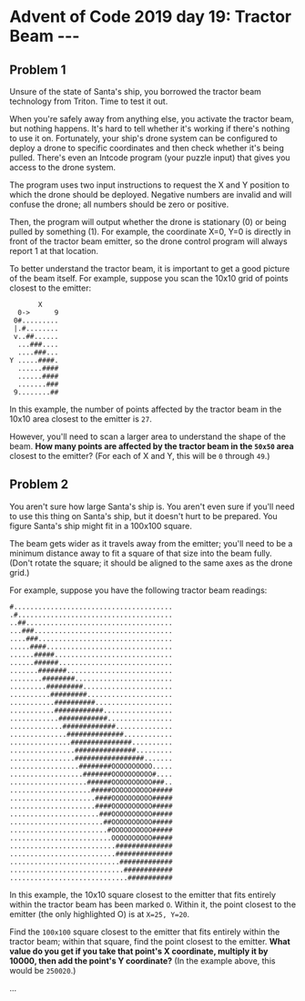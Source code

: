 # Advent of Code 2019 day 19: Tractor Beam ---

## Problem 1

Unsure of the state of Santa's ship, you borrowed the tractor beam technology from Triton. Time to test it out.

When you're safely away from anything else, you activate the tractor beam, but nothing happens. It's hard to tell whether it's working if there's nothing to use it on. Fortunately, your ship's drone system can be configured to deploy a drone to specific coordinates and then check whether it's being pulled. There's even an Intcode program (your puzzle input) that gives you access to the drone system.

The program uses two input instructions to request the X and Y position to which the drone should be deployed. Negative numbers are invalid and will confuse the drone; all numbers should be zero or positive.

Then, the program will output whether the drone is stationary (0) or being pulled by something (1). For example, the coordinate X=0, Y=0 is directly in front of the tractor beam emitter, so the drone control program will always report 1 at that location.

To better understand the tractor beam, it is important to get a good picture of the beam itself. For example, suppose you scan the 10x10 grid of points closest to the emitter:

```
       X
  0->      9
 0#.........
 |.#........
 v..##......
  ...###....
  ....###...
Y .....####.
  ......####
  ......####
  .......###
 9........##
```

In this example, the number of points affected by the tractor beam in the 10x10 area closest to the emitter is `27`.

However, you'll need to scan a larger area to understand the shape of the beam. **How many points are affected by the tractor beam in the `50x50` area** closest to the emitter? (For each of X and Y, this will be `0` through `49`.)

## Problem 2

You aren't sure how large Santa's ship is. You aren't even sure if you'll need to use this thing on Santa's ship, but it doesn't hurt to be prepared. You figure Santa's ship might fit in a 100x100 square.

The beam gets wider as it travels away from the emitter; you'll need to be a minimum distance away to fit a square of that size into the beam fully. (Don't rotate the square; it should be aligned to the same axes as the drone grid.)

For example, suppose you have the following tractor beam readings:

```
#.......................................
.#......................................
..##....................................
...###..................................
....###.................................
.....####...............................
......#####.............................
......######............................
.......#######..........................
........########........................
.........#########......................
..........#########.....................
...........##########...................
...........############.................
............############................
.............#############..............
..............##############............
...............###############..........
................###############.........
................#################.......
.................########OOOOOOOOOO.....
..................#######OOOOOOOOOO#....
...................######OOOOOOOOOO###..
....................#####OOOOOOOOOO#####
.....................####OOOOOOOOOO#####
.....................####OOOOOOOOOO#####
......................###OOOOOOOOOO#####
.......................##OOOOOOOOOO#####
........................#OOOOOOOOOO#####
.........................OOOOOOOOOO#####
..........................##############
..........................##############
...........................#############
............................############
.............................###########
```

In this example, the 10x10 square closest to the emitter that fits entirely within the tractor beam has been marked `O`. Within it, the point closest to the emitter (the only highlighted O) is at `X=25, Y=20`.

Find the `100x100` square closest to the emitter that fits entirely within the tractor beam; within that square, find the point closest to the emitter. **What value do you get if you take that point's X coordinate, multiply it by 10000, then add the point's Y coordinate?** (In the example above, this would be `250020`.)

...
